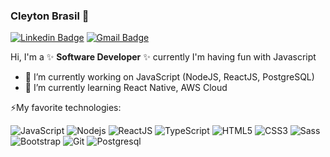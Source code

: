### Cleyton Brasil 👋

[![Linkedin Badge](https://img.shields.io/badge/-cleytonbrasil-blue?style=flat-square&logo=Linkedin&logoColor=white&link=https://www.linkedin.com/in/cleytonbrasil/)](https://www.linkedin.com/in/cleytonbrasil/)
[![Gmail Badge](https://img.shields.io/badge/-cleytonb40@gmail.com-c14438?style=flat-square&logo=Gmail&logoColor=white&link=mailto:cleytonb40@gmail.com)](mailto:cleytonb40@gmail.com)

Hi, I'm a ✨ **Software Developer** ✨ currently I'm having fun with Javascript

- 🔭 I’m currently working on JavaScript (NodeJS, ReactJS, PostgreSQL)
- 🌱 I’m currently learning React Native, AWS Cloud 

⚡My favorite technologies:

  ![JavaScript](https://img.shields.io/badge/-JavaScript-black?style=flat-square&logo=javascript)
  ![Nodejs](https://img.shields.io/badge/-Nodejs-339933?style=flat-square&logo=Node.js&logoColor=white)
  ![ReactJS](https://img.shields.io/badge/-ReactJS-black?style=flat-square&logo=react)
  ![TypeScript](https://img.shields.io/badge/-TypeScript-black?style=flat-square&logo=typescript)
  ![HTML5](https://img.shields.io/badge/-HTML5-E34F26?style=flat-square&logo=html5&logoColor=white)
  ![CSS3](https://img.shields.io/badge/-CSS3-1572B6?style=flat-square&logo=css3)
  ![Sass](https://img.shields.io/badge/-Sass-CC6699?style=flat-square&logo=sass&logoColor=white)
  ![Bootstrap](https://img.shields.io/badge/-Bootstrap-563D7C?style=flat-square&logo=bootstrap)
  ![Git](https://img.shields.io/badge/-Git-black?style=flat-square&logo=git)
  ![Postgresql](https://img.shields.io/badge/-Postgresql-blue?style=flat-square&logo=postgresql)

